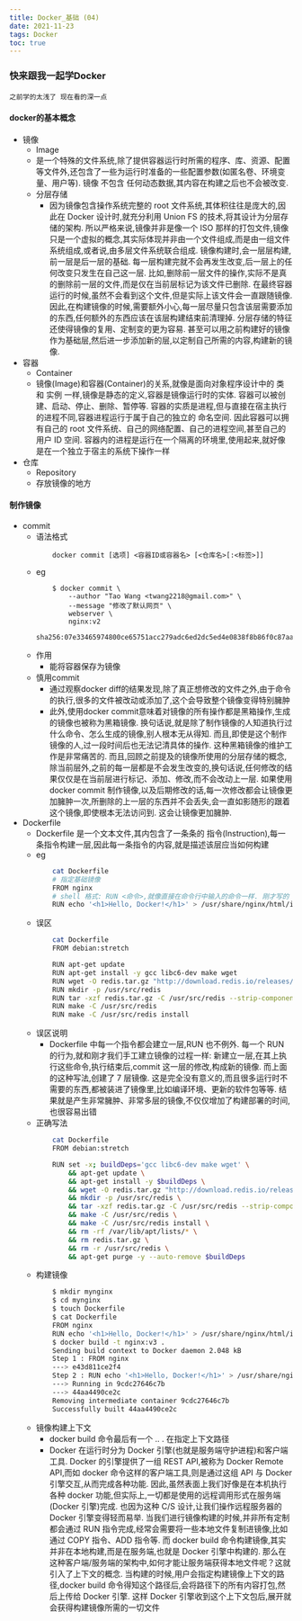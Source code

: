 ```yaml
---
title: Docker_基础 (04)
date: 2021-11-23
tags: Docker
toc: true
---
```


### 快来跟我一起学Docker
    之前学的太浅了 现在看的深一点

<!-- more -->

#### docker的基本概念
- 镜像
    * Image
    * 是一个特殊的文件系统,除了提供容器运行时所需的程序、库、资源、配置等文件外,还包含了一些为运行时准备的一些配置参数(如匿名卷、环境变量、用户等). 镜像 不包含 任何动态数据,其内容在构建之后也不会被改变. 
    * 分层存储
        * 因为镜像包含操作系统完整的 root 文件系统,其体积往往是庞大的,因此在 Docker 设计时,就充分利用 Union FS 的技术,将其设计为分层存储的架构. 所以严格来说,镜像并非是像一个 ISO 那样的打包文件,镜像只是一个虚拟的概念,其实际体现并非由一个文件组成,而是由一组文件系统组成,或者说,由多层文件系统联合组成. 镜像构建时,会一层层构建,前一层是后一层的基础. 每一层构建完就不会再发生改变,后一层上的任何改变只发生在自己这一层. 比如,删除前一层文件的操作,实际不是真的删除前一层的文件,而是仅在当前层标记为该文件已删除. 在最终容器运行的时候,虽然不会看到这个文件,但是实际上该文件会一直跟随镜像. 因此,在构建镜像的时候,需要额外小心,每一层尽量只包含该层需要添加的东西,任何额外的东西应该在该层构建结束前清理掉. 分层存储的特征还使得镜像的复用、定制变的更为容易. 甚至可以用之前构建好的镜像作为基础层,然后进一步添加新的层,以定制自己所需的内容,构建新的镜像. 
- 容器
    * Container
    * 镜像(Image)和容器(Container)的关系,就像是面向对象程序设计中的 类 和 实例 一样,镜像是静态的定义,容器是镜像运行时的实体. 容器可以被创建、启动、停止、删除、暂停等. 容器的实质是进程,但与直接在宿主执行的进程不同,容器进程运行于属于自己的独立的 命名空间. 因此容器可以拥有自己的 root 文件系统、自己的网络配置、自己的进程空间,甚至自己的用户 ID 空间. 容器内的进程是运行在一个隔离的环境里,使用起来,就好像是在一个独立于宿主的系统下操作一样
- 仓库
    * Repository
    * 存放镜像的地方

#### 制作镜像
- commit
    * 语法格式
        ```
            docker commit [选项] <容器ID或容器名> [<仓库名>[:<标签>]]
        ```
    * eg
        ```
            $ docker commit \
                --author "Tao Wang <twang2218@gmail.com>" \
                --message "修改了默认网页" \
                webserver \
                nginx:v2
            sha256:07e33465974800ce65751acc279adc6ed2dc5ed4e0838f8b86f0c87aa1795214
        ```
    * 作用
        * 能将容器保存为镜像
    * 慎用commit
        * 通过观察docker diff的结果发现,除了真正想修改的文件之外,由于命令的执行,很多的文件被改动或添加了,这个会导致整个镜像变得特别臃肿
        * 此外,使用docker commit意味着对镜像的所有操作都是黑箱操作,生成的镜像也被称为黑箱镜像. 换句话说,就是除了制作镜像的人知道执行过什么命令、怎么生成的镜像,别人根本无从得知. 而且,即使是这个制作镜像的人,过一段时间后也无法记清具体的操作. 这种黑箱镜像的维护工作是非常痛苦的. 而且,回顾之前提及的镜像所使用的分层存储的概念,除当前层外,之前的每一层都是不会发生改变的,换句话说,任何修改的结果仅仅是在当前层进行标记、添加、修改,而不会改动上一层. 如果使用 docker commit 制作镜像,以及后期修改的话,每一次修改都会让镜像更加臃肿一次,所删除的上一层的东西并不会丢失,会一直如影随形的跟着这个镜像,即使根本无法访问到. 这会让镜像更加臃肿. 
- Dockerfile
    * Dockerfile 是一个文本文件,其内包含了一条条的 指令(Instruction),每一条指令构建一层,因此每一条指令的内容,就是描述该层应当如何构建
    * eg
        ```bash
            cat Dockerfile
            # 指定基础镜像
            FROM nginx
            # shell 格式: RUN <命令>,就像直接在命令行中输入的命令一样. 刚才写的 Dockerfile 中的 RUN 指令就是这种格式. 
            RUN echo '<h1>Hello, Docker!</h1>' > /usr/share/nginx/html/index.html
        ```
    * 误区
        ```bash
            cat Dockerfile
            FROM debian:stretch

            RUN apt-get update
            RUN apt-get install -y gcc libc6-dev make wget
            RUN wget -O redis.tar.gz "http://download.redis.io/releases/redis-5.0.3.tar.gz"
            RUN mkdir -p /usr/src/redis
            RUN tar -xzf redis.tar.gz -C /usr/src/redis --strip-components=1
            RUN make -C /usr/src/redis
            RUN make -C /usr/src/redis install
        ```
    * 误区说明
        * Dockerfile 中每一个指令都会建立一层,RUN 也不例外. 每一个 RUN 的行为,就和刚才我们手工建立镜像的过程一样: 新建立一层,在其上执行这些命令,执行结束后,commit 这一层的修改,构成新的镜像. 而上面的这种写法,创建了 7 层镜像. 这是完全没有意义的,而且很多运行时不需要的东西,都被装进了镜像里,比如编译环境、更新的软件包等等. 结果就是产生非常臃肿、非常多层的镜像,不仅仅增加了构建部署的时间,也很容易出错
    * 正确写法
        ```bash
            cat Dockerfile
            FROM debian:stretch

            RUN set -x; buildDeps='gcc libc6-dev make wget' \
                && apt-get update \
                && apt-get install -y $buildDeps \
                && wget -O redis.tar.gz "http://download.redis.io/releases/redis-5.0.3.tar.gz" \
                && mkdir -p /usr/src/redis \
                && tar -xzf redis.tar.gz -C /usr/src/redis --strip-components=1 \
                && make -C /usr/src/redis \
                && make -C /usr/src/redis install \
                && rm -rf /var/lib/apt/lists/* \
                && rm redis.tar.gz \
                && rm -r /usr/src/redis \
                && apt-get purge -y --auto-remove $buildDeps
        ```
    * 构建镜像
        ```bash
            $ mkdir mynginx
            $ cd mynginx
            $ touch Dockerfile 
            $ cat Dockerfile
            FROM nginx
            RUN echo '<h1>Hello, Docker!</h1>' > /usr/share/nginx/html/index.html
            $ docker build -t nginx:v3 .
            Sending build context to Docker daemon 2.048 kB
            Step 1 : FROM nginx
            ---> e43d811ce2f4
            Step 2 : RUN echo '<h1>Hello, Docker!</h1>' > /usr/share/nginx/html/index.html
            ---> Running in 9cdc27646c7b
            ---> 44aa4490ce2c
            Removing intermediate container 9cdc27646c7b
            Successfully built 44aa4490ce2c
        ```
    * 镜像构建上下文
        * docker build 命令最后有一个 .. . 在指定上下文路径
        * Docker 在运行时分为 Docker 引擎(也就是服务端守护进程)和客户端工具. Docker 的引擎提供了一组 REST API,被称为 Docker Remote API,而如 docker 命令这样的客户端工具,则是通过这组 API 与 Docker 引擎交互,从而完成各种功能. 因此,虽然表面上我们好像是在本机执行各种 docker 功能,但实际上,一切都是使用的远程调用形式在服务端(Docker 引擎)完成. 也因为这种 C/S 设计,让我们操作远程服务器的 Docker 引擎变得轻而易举. 当我们进行镜像构建的时候,并非所有定制都会通过 RUN 指令完成,经常会需要将一些本地文件复制进镜像,比如通过 COPY 指令、ADD 指令等. 而 docker build 命令构建镜像,其实并非在本地构建,而是在服务端,也就是 Docker 引擎中构建的. 那么在这种客户端/服务端的架构中,如何才能让服务端获得本地文件呢？这就引入了上下文的概念. 当构建的时候,用户会指定构建镜像上下文的路径,docker build 命令得知这个路径后,会将路径下的所有内容打包,然后上传给 Docker 引擎. 这样 Docker 引擎收到这个上下文包后,展开就会获得构建镜像所需的一切文件





